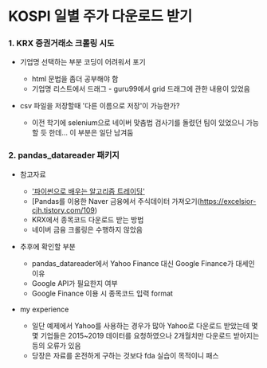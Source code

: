 # KOSPI 일별 주가 다운로드 받기

### 1. KRX 증권거래소 크롤링 시도
+ 기업명 선택하는 부분 코딩이 어려워서 포기
  + html 문법을 좀더 공부해야 함
  + 기업명 리스트에서 드래그 - guru99에서 grid 드래그에 관한 내용이 있었음

+ csv 파일을 저장할때 '다른 이름으로 저장'이 가능한가?
  + 이전 학기에 selenium으로 네이버 맞춤법 검사기를 돌렸던 팀이 있었으니 가능할 듯 한데... 이 부분은 일단 남겨둠


### 2. pandas_datareader 패키지
+ 참고자료
  + ['파이썬으로 배우는 알고리즘 트레이딩'](https://wikidocs.net/4369)
  + [Pandas를 이용한  Naver 금융에서 주식데이터 가져오기(https://excelsior-cjh.tistory.com/109)
   + KRX에서 종목코드 다운로드 받는 방법
   + 네이버 금융 크롤링은 수행하지 않았음

+ 추후에 확인할 부분
  + pandas_datareader에서 Yahoo Finance 대신 Google Finance가 대세인 이유
  + Google API가 필요한지 여부 
  + Google Finance 이용 시 종목코드 입력 format
   
+ my experience
  + 일단 예제에서 Yahoo를 사용하는 경우가 많아 Yahoo로 다운로드 받았는데 몇몇 기업들은 2015~2019 데이터를 요청하였으나 2개월치만 다운로드 받아지는 등의 오류가 있음
  + 당장은 자료를 온전하게 구하는 것보다 fda 실습이 목적이니 패스
